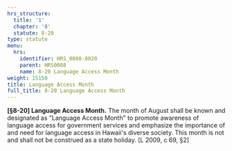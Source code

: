 ```yaml
---
hrs_structure:
  title: '1'
  chapter: '8'
  statute: 8-20
type: statute
menu:
  hrs:
    identifier: HRS_0008-0020
    parent: HRS0008
    name: 8-20 Language Access Month
weight: 15150
title: Language Access Month
full_title: 8-20 Language Access Month
---
```

**[§8-20] Language Access Month.** The month of August shall be known and designated as "Language Access Month" to promote awareness of language access for government services and emphasize the importance of and need for language access in Hawaii's diverse society. This month is not and shall not be construed as a state holiday. [L 2009, c 69, §2]